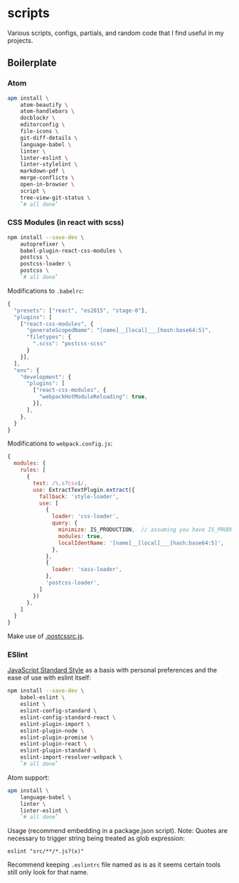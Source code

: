 # scripts

Various scripts, configs, partials, and random code that I find useful in my projects.

## Boilerplate

### Atom

```bash
apm install \
    atom-beautify \
    atom-handlebars \
    docblockr \
    editorconfig \
    file-icons \
    git-diff-details \
    language-babel \
    linter \
    linter-eslint \
    linter-stylelint \
    markdown-pdf \
    merge-conflicts \
    open-in-browser \
    script \
    tree-view-git-status \
    `# all done`
```

### CSS Modules (in react with scss)

```bash
npm install --save-dev \
    autoprefixer \
    babel-plugin-react-css-modules \
    postcss \
    postcss-loader \
    postcss \
    `# all done`
```

Modifications to `.babelrc`:

```js
{
  "presets": ["react", "es2015", "stage-0"],
  "plugins": [
    ["react-css-modules", {
      "generateScopedName": "[name]__[local]___[hash:base64:5]",
      "filetypes": {
        ".scss": "postcss-scss"
      }
    }],
  ],
  "env": {
    "development": {
      "plugins": [
        ["react-css-modules", {
          "webpackHotModuleReloading": true,
        }],
      ],
    },
  }
}
```

Modifications to `webpack.config.js`:

```js
{
  modules: {
    rules: [
      {
        test: /\.s?css$/,
        use: ExtractTextPlugin.extract({
          fallback: 'style-loader',
          use: [
            {
              loader: 'css-loader',
              query: {
                minimize: IS_PRODUCTION,  // assuming you have IS_PRODUCTION defined...
                modules: true,
                localIdentName: '[name]__[local]___[hash:base64:5]',
              },
            },
            {
              loader: 'sass-loader',
            },
            'postcss-loader',
          ]
        })
      },
    ]
  }
}
```

Make use of [.postcssrc.js](./postcssrc.js).

### ESlint

[JavaScript Standard Style](http://standardjs.com/) as a basis with personal preferences and the ease of use with eslint itself:

```bash
npm install --save-dev \
    babel-eslint \
    eslint \
    eslint-config-standard \
    eslint-config-standard-react \
    eslint-plugin-import \
    eslint-plugin-node \
    eslint-plugin-promise \
    eslint-plugin-react \
    eslint-plugin-standard \
    eslint-import-resolver-webpack \
    `# all done`
```

Atom support:

```bash
apm install \
    language-babel \
    linter \
    linter-eslint \
    `# all done`
```

Usage (recommend embedding in a package.json script). Note: Quotes are
necessary to trigger string being treated as glob expression:

```
eslint "src/**/*.js?(x)"
```

Recommend keeping `.eslintrc` file named as is as it seems certain tools still only look for that name.
